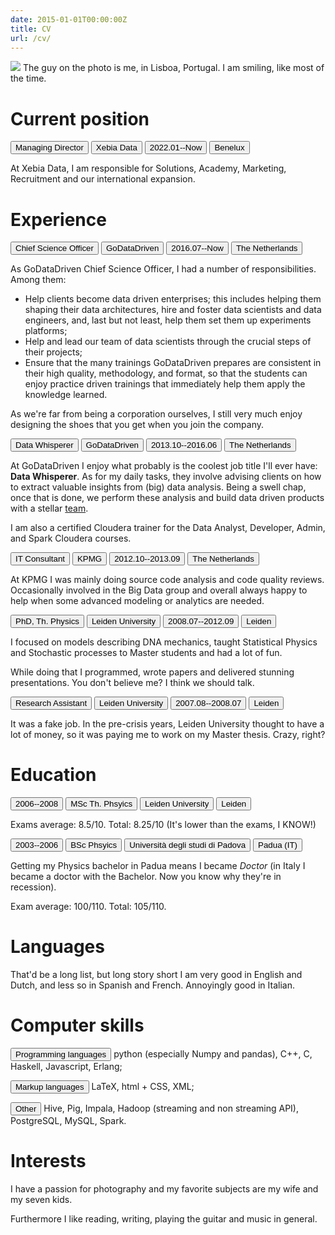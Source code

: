 ```yaml
---
date: 2015-01-01T00:00:00Z
title: CV
url: /cv/
---
```


<img class="pure-img" src="/cv.jpg">
The guy on the photo is me, in Lisboa, Portugal. I am smiling, like most of the
time.


<h1 class="content-subhead">Current position</h1>


<button class="button-job pure-button">Managing Director</button> <button class="button-company pure-button">Xebia Data</button> <button class="button-time pure-button">2022.01--Now</button> <button class="button-location pure-button">Benelux</button>

At Xebia Data, I am responsible for Solutions, Academy, Marketing, Recruitment and our international expansion.

<h1 class="content-subhead">Experience</h1>

<button class="button-job pure-button">Chief Science Officer</button> <button class="button-company pure-button">GoDataDriven</button> <button class="button-time pure-button">2016.07--Now</button> <button class="button-location pure-button">The Netherlands</button>

As GoDataDriven Chief Science Officer, I had a number of responsibilities.
Among them:

- Help clients become data driven enterprises; this includes helping them
  shaping their data architectures, hire and foster data scientists and data
  engineers, and, last but not least, help them set them up experiments
  platforms;
- Help and lead our team of data scientists through the crucial steps of their
  projects;
- Ensure that the many trainings GoDataDriven prepares are consistent in their
  high quality, methodology, and format, so that the students can enjoy practice
  driven trainings that immediately help them apply the knowledge learned.

As we're far from being a corporation ourselves, I still very much enjoy
designing the shoes that you get when you join the company.

<button class="button-job pure-button">Data Whisperer</button> <button class="button-company pure-button">GoDataDriven</button> <button class="button-time pure-button">2013.10--2016.06</button> <button class="button-location pure-button">The Netherlands</button>

At GoDataDriven I enjoy what probably is the coolest job title I'll ever have:
**Data Whisperer**. As for my daily tasks, they involve advising clients on how
to extract valuable insights from (big) data analysis. Being a swell chap, once
that is done, we perform these analysis and build data driven products with a
stellar [team](http://www.godatadriven.com/team.html).

I am also a certified Cloudera trainer for the Data Analyst, Developer,
Admin, and Spark Cloudera courses.


<button class="button-job pure-button">IT Consultant</button> <button class="button-company pure-button">KPMG</button> <button class="button-time pure-button">2012.10--2013.09</button> <button class="button-location pure-button">The Netherlands</button>

At KPMG I was mainly doing source code analysis and code quality reviews.
Occasionally involved in the Big Data group and overall always happy to help
when some advanced modeling or analytics are needed.

<button class="button-job pure-button">PhD, Th. Physics</button> <button class="button-company pure-button">Leiden University</button> <button class="button-time pure-button">2008.07--2012.09</button> <button class="button-location pure-button">Leiden</button>

I focused on models describing DNA mechanics, taught Statistical Physics and
Stochastic processes to Master students and had a lot of fun.

While doing that I programmed, wrote papers and delivered stunning
presentations. You don't believe me? I think we should talk.

<button class="button-job pure-button">Research Assistant</button> <button class="button-company pure-button">Leiden University</button> <button class="button-time pure-button">2007.08--2008.07</button> <button class="button-location pure-button">Leiden</button>

It was a fake job. In the pre-crisis years, Leiden University thought to have a
lot of money, so it was paying me to work on my Master thesis. Crazy, right?


<h1 class="content-subhead">Education</h1>

<button class="button-time pure-button">2006--2008</button> <button class="button-job pure-button">MSc Th. Phsyics</button> <button class="button-company pure-button">Leiden University</button> <button class="button-location pure-button">Leiden</button>

Exams average: 8.5/10. Total: 8.25/10 (It's lower than the exams, I KNOW!)

<button class="button-time pure-button">2003--2006</button> <button class="button-job pure-button">BSc Phsyics</button> <button class="button-company pure-button">Università degli studi di Padova</button> <button class="button-location pure-button">Padua (IT)</button>

Getting my Physics bachelor in Padua means I became *Doctor* (in Italy I became a doctor with the
Bachelor. Now you know why they're in recession).

Exam average: 100/110. Total: 105/110.


<h1 class="content-subhead">Languages</h1>

That'd be a long list, but long story short I am very good in English and
Dutch, and less so in Spanish and French. Annoyingly good in Italian.


<h1 class="content-subhead">Computer skills</h1>

<button class="button-company pure-button">Programming languages</button> python (especially Numpy and pandas), C++, C, Haskell, Javascript, Erlang;

<button class="button-company pure-button">Markup languages</button> LaTeX, html + CSS, XML;

<button class="button-company pure-button">Other</button> Hive, Pig, Impala, Hadoop (streaming and non streaming API), PostgreSQL, MySQL, Spark.


<h1 class="content-subhead">Interests</h1>

I have a passion for photography and my favorite subjects are my wife and my seven kids.

Furthermore I like reading, writing, playing the guitar and music in general.



<script>
    window.onload = function() {
    document.getElementById("cv-active").className = "menu-item-divided pure-menu-selected pure-menu-item";
    };
</script>


